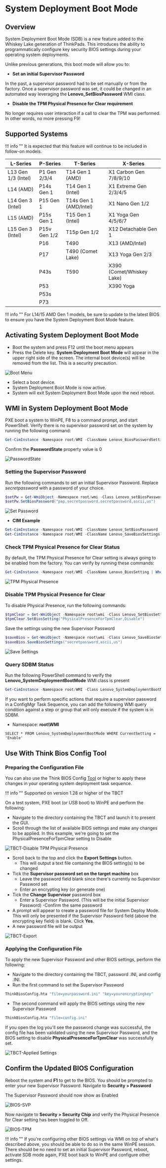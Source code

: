 # System Deployment Boot Mode

## Overview

System Deployment Boot Mode (SDB) is a new feature added to the Whiskey Lake generation of ThinkPads.  This introduces the ability to programmatically configure key security BIOS settings during your operating system deployments.

Unlike previous generations, this boot mode will allow you to:

- **Set an initial Supervisor Password**

In the past, a supervisor password had to be set manually or from the factory. Once a supervisor password was set, it could be changed in an automated way leveraging the **Lenovo_SetBiosPassword** WMI class.

- **Disable the TPM Physical Presence for Clear requirement**

No longer requires user interaction if a call to clear the TPM was performed. In other words, no more pressing F9!

## Supported Systems

!!! info ""
    It is expected that this feature will continue to be included in follow-on models.

| L-Series | P-Series | T-Series | X-Series |
|----------|----------|----------|----------|
| L13 Gen 1/3 (Intel) | P1 Gen 2/3/4 | T14 Gen 1 (AMD) | X1 Carbon Gen 7/8/9/10 |
| L14 (AMD) | P14s Gen 1 | T14 Gen 1 (Intel) | X1 Extreme Gen 2/3/4/5 |
| L14 Gen 3 (Intel) | P15 Gen 1 | T14s Gen 1 (AMD/Intel) | X1 Nano Gen 1/2 |
| L15 (AMD) | P15s Gen 1 | T15 Gen 1 (Intel) | X1 Yoga Gen 4/5/6/7 |
| L15 Gen 3 (Intel) | P15v Gen 1/2 | T15p Gen 1/2 | X12 Detachable Gen 1 |
| | P16 | T490 | X13 (AMD/Intel) |
| | P17 | T490 (Comet Lake) | X13 Yoga Gen 2/3 |
| | P43s | T590 | X390 (Comet/Whiskey Lake) |
| | P53 | | X390 Yoga |
| | P53s | | |
| | P73 | | |

!!! info ""
   For L14/15 AMD Gen 1 models, be sure to update to the latest BIOS to ensure you have the System Deployment Boot Mode feature.

## Activating System Deployment Boot Mode

- Boot the system and press F12 until the boot menu appears
- Press the Delete key. **System Deployment Boot Mode** will appear in the upper right side of the screen. The internal boot device(s) will be removed from the list. This is a security precaution.

![Boot Menu](https://cdrt.github.io/mk_docs/img/reference/sdbm/image1.jpg)

- Select a boot device.
- System Deployment Boot Mode is now active.
- System will exit System Deployment Boot Mode upon the next reboot.

## WMI in System Deployment Boot Mode

PXE boot a system to WinPE, F8 to a command prompt, and start PowerShell. Verify there is no supervisor password set on the system by running the following command:

```powershell
Get-CimInstance -Namespace root/WMI -ClassName Lenovo_BiosPasswordSettings
```

Confirm the **PasswordState** property value is 0

![PasswordState](https://cdrt.github.io/mk_docs/img/reference/sdbm/image2.jpg)

### Setting the Supervisor Password

Run the following commands to set an initial Supervisor Password. Replace *secretpassword* with a password of your choice.

```powershell
$setPw = Get-WmiObject -Namespace root/wmi -Class Lenovo_setBiosPassword
$setPw.SetBiosPassword("pap,secretpassword,secretpassword,ascii,us")
```

![Set Password](https://cdrt.github.io/mk_docs/img/reference/sdbm/image3.jpg)

- **CIM Example**

```powershell
Get-CimInstance -Namespace root/WMI -ClassName Lenovo_SetBiosPassword | Invoke-CimMethod -MethodName SetBiosPassword -Arguments @{ parameter = "pap,secretpassword,secretpassword,ascii,us" }
Get-CimInstance -Namespace root/WMI -ClassName Lenovo_SaveBiosSettings | Invoke-CimMethod -MethodName SaveBiosSettings -Arguments @{ parameter = "secretpassword,ascii,us" }
```

### Check TPM Physical Presence for Clear Status

By default, the TPM Physical Presence for Clear setting is always going to be enabled from the factory. You can verify by running these commands:

```powershell
Get-CimInstance -Namespace root/WMI -ClassName Lenovo_BiosSetting | Where-Object {$_.CurrentSetting -match "PhysicalPresence"} | fl
```

![TPM Physical Presence](https://cdrt.github.io/mk_docs/img/reference/sdbm/image4.jpg)

### Disable TPM Physical Presence for Clear

To disable Physical Presence, run the following commands:

```powershell
$tpmClear = Get-WmiObject -Namespace root\wmi -Class Lenovo_SetBiosSetting
$tpmClear.SetBiosSetting("PhysicalPresenceForTpmClear,Disable")
```

Save the settings using the new Supervisor Password

```powershell
$saveBios = Get-WmiObject -Namespace root\wmi -Class Lenovo_SaveBiosSettings
$saveBios.SaveBiosSettings("secretpassword,ascii,us")
```

![Save Settings](https://cdrt.github.io/mk_docs/img/reference/sdbm/image5.jpg)

### Query SDBM Status

Run the following PowerShell command to verify the **Lenovo_SystemDeploymentBootMode** WMI class is present

```powershell
Get-CimInstance -Namespace root/WMI -Class Lenovo_SystemDeploymentBootMode
```

If you want to perform specific actions that require a supervisor password in a ConfigMgr Task Sequence, you can add the following WMI query condition against a step or group that will only execute if the system is in SDBM.

- Namespace: **root\WMI**

```wql
SELECT * FROM Lenovo_SystemDeploymentBootMode WHERE CurrentSetting = 'Enable'
```

## Use With Think Bios Config Tool

### Preparing the Configuration File

You can also use the Think BIOS Config [Tool](https://docs.lenovocdrt.com/#/tbct/tbct_top) or higher to apply these changes in your operating system deployment task sequence.  

!!! info ""
   Supported on version 1.28 or higher of the TBCT

On a test system, PXE boot (or USB boot) to WinPE and perform the following:

- Navigate to the directory containing the TBCT and launch it to present the GUI.
- Scroll through the list of available BIOS settings and make any changes to be applied. In this example, we're going to set the PhysicalPresenceForTpmClear setting to Disable

![TBCT-Disable TPM Physical Presence](https://cdrt.github.io/mk_docs/img/reference/sdbm/image6.jpg)

- Scroll back to the top and click the **Export Settings** button.
  - This will output a text file containing the BIOS setting(s) to be changed
- Tick the **Supervisor password set on the target machine** box
  - Leave the password field blank since there's currently no Supervisor Password set
  - Enter an encrypting key (or generate one)
- Tick the **Change Supervisor** password box
  - Enter a Supervisor Password.  (This will be the initial Supervisor Password)
  -Confirm the same password
- A prompt will appear to create a password file for System Deploy Mode. This will only be presented if the Supervisor Password field (above the encrypting key field) is blank.  Click **Yes**.
- A new password file will be output

![TBCT-Export](https://cdrt.github.io/mk_docs/img/reference/sdbm/image7.jpg)

### Applying the Configuration File

To apply the new Supervisor Password and other BIOS settings, perform the following:

- Navigate to the directory containing the TBCT, password .INI, and config .INI.
- Run the first command to set the Supervisor Password

```cmd
ThinkBiosConfig.hta "file=yourpassword.ini" "key=yourencryptingkey"
```

- The second command will apply the BIOS settings using the new Supervisor Password

```cmd
ThinkBiosConfig.hta "file=config.ini"
```

If you open the log you'll see the password change was successful, the config file has been validated using the new Supervisor Password, and the BIOS setting to disable **PhysicalPresenceForTpmClear** was successfully set.

![TBCT-Applied Settings](https://cdrt.github.io/mk_docs/img/reference/sdbm/image8.jpg)

## Confirm the Updated BIOS Configuration

Reboot the system and **F1** to get to the BIOS.  You should be prompted to enter your new Supervisor Password. Navigate to **Security > Password**

The Supervisor Password should now show as Enabled

![BIOS-SVP](https://cdrt.github.io/mk_docs/img/reference/sdbm/image9.jpg)

Now navigate to **Security > Security Chip** and verify the Physical Presence for Clear setting has been toggled to Off.

![BIOS-TPM](https://cdrt.github.io/mk_docs/img/reference/sdbm/image10.jpg)

!!! info ""
   If you're configuring other BIOS settings via WMI on top of what's described above, you should be able to do so in the same WinPE session.  There should be no need to set an initial Supervisor Password, reboot, activate SDB mode again, PXE boot back to WinPE and configure other settings.
